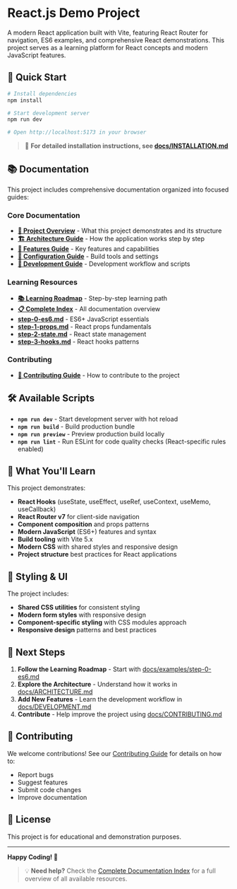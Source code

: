 # React.js Demo Project

A modern React application built with Vite, featuring React Router for navigation, ES6 examples, and comprehensive React demonstrations. This project serves as a learning platform for React concepts and modern JavaScript features.

## 🚀 Quick Start

```bash
# Install dependencies
npm install

# Start development server
npm run dev

# Open http://localhost:5173 in your browser
```

> 📖 **For detailed installation instructions, see [docs/INSTALLATION.md](./docs/INSTALLATION.md)**

## 📚 Documentation

This project includes comprehensive documentation organized into focused guides:

### **Core Documentation**
- **[📖 Project Overview](./docs/PROJECT_OVERVIEW.md)** - What this project demonstrates and its structure
- **[🏗️ Architecture Guide](./docs/ARCHITECTURE.md)** - How the application works step by step
- **[🎯 Features Guide](./docs/FEATURES.md)** - Key features and capabilities
- **[🔧 Configuration Guide](./docs/CONFIGURATION.md)** - Build tools and settings
- **[🚀 Development Guide](./docs/DEVELOPMENT.md)** - Development workflow and scripts

### **Learning Resources**
- **[📚 Learning Roadmap](./docs/LEARNING.md)** - Step-by-step learning path
- **[📋 Complete Index](./docs/INDEX.md)** - All documentation overview
- **[step-0-es6.md](./docs/examples/step-0-es6.md)** - ES6+ JavaScript essentials
- **[step-1-props.md](./docs/examples/step-1-props.md)** - React props fundamentals
- **[step-2-state.md](./docs/examples/step-2-state.md)** - React state management
- **[step-3-hooks.md](./docs/examples/step-3-hooks.md)** - React hooks patterns

### **Contributing**
- **[🤝 Contributing Guide](./docs/CONTRIBUTING.md)** - How to contribute to the project

## 🛠️ Available Scripts

- **`npm run dev`** - Start development server with hot reload
- **`npm run build`** - Build production bundle
- **`npm run preview`** - Preview production build locally
- **`npm run lint`** - Run ESLint for code quality checks (React-specific rules enabled)

## 🎯 What You'll Learn

This project demonstrates:
- **React Hooks** (useState, useEffect, useRef, useContext, useMemo, useCallback)
- **React Router v7** for client-side navigation
- **Component composition** and props patterns
- **Modern JavaScript** (ES6+) features and syntax
- **Build tooling** with Vite 5.x
- **Modern CSS** with shared styles and responsive design
- **Project structure** best practices for React applications

## 🎨 Styling & UI

The project includes:
- **Shared CSS utilities** for consistent styling
- **Modern form styles** with responsive design
- **Component-specific styling** with CSS modules approach
- **Responsive design** patterns and best practices

## 🚀 Next Steps

1. **Follow the Learning Roadmap** - Start with [docs/examples/step-0-es6.md](./docs/examples/step-0-es6.md)
2. **Explore the Architecture** - Understand how it works in [docs/ARCHITECTURE.md](./docs/ARCHITECTURE.md)
3. **Add New Features** - Learn the development workflow in [docs/DEVELOPMENT.md](./docs/DEVELOPMENT.md)
4. **Contribute** - Help improve the project using [docs/CONTRIBUTING.md](./docs/CONTRIBUTING.md)

## 🤝 Contributing

We welcome contributions! See our [Contributing Guide](./docs/CONTRIBUTING.md) for details on how to:
- Report bugs
- Suggest features
- Submit code changes
- Improve documentation

## 📄 License

This project is for educational and demonstration purposes.

---

**Happy Coding! 🎉**

> 💡 **Need help?** Check the [Complete Documentation Index](./docs/INDEX.md) for a full overview of all available resources.
